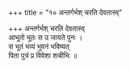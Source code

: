 +++
title = "१० अन्तर्गर्भश् चरति देवतास्व्"

+++
अन्तर्गर्भश् चरति देवतास्व्  
आभूतो भूतः स उ जायते पुनः ।  
स भूतं भव्यं भुवनं भविष्यत्  
पिता पुत्रं प्र विवेशा शचीभिः ॥